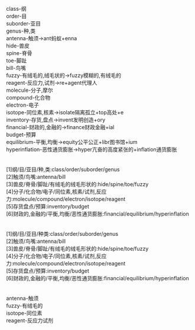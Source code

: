 class-纲<br>
order-目<br>
suborder-亚目<br>
genus-种,类<br>
antenna-触须->ant蚂蚁+enna<br>
hide-兽皮<br>
spine-脊骨<br>
toe-脚趾<br>
bill-鸟嘴<br>
fuzzy-有绒毛的,绒毛状的->fuzzy模糊的,有绒毛的<br>
reagent-反应力,试剂->re+agent代理人<br>
molecule-分子,摩尔<br>
compound-化合物<br>
electron-电子<br>
isotope-同位素,核素->isolate隔离孤立+top高处+e<br>
inventory-存货,盘点->invent发明创造+ory<br>
financial-财政的,金融的->finance财政金融+ial<br>
budget-预算<br>
equilibrium-平衡,均衡->equity公平公正+libr图书馆+ium<br>
hyperinflation-恶性通货膨胀->hyper亢奋的高度紧张的+inflation通货膨胀<br>
<br>
<br>
[1]纲/目/亚目/种,类:class/order/suborder/genus<br>
[2]触须/鸟嘴:antenna/bill<br>
[3]兽皮/脊骨/脚趾/有绒毛的绒毛形状的:hide/spine/toe/fuzzy<br>
[4]分子/化合物/电子/同位素,核素/试剂,反应力:molecule/compound/electron/isotope/reagent<br>
[5]存货盘点/预算:inventory/budget<br>
[6]财政的,金融的/平衡,均衡/恶性通货膨胀:financial/equilibrium/hyperinflation<br>
<br>
<br>
[1]纲/目/亚目/种类:class/order/suborder/genus<br>
[2]触须/鸟嘴:antenna/bill<br>
[3]兽皮/脊骨/脚趾/有绒毛的绒毛形状的:hide/spine/toe/fuzzy<br>
[4]分子/化合物/电子/同位素,核素/试剂,反应力:molecule/compound/electron/isotope/reagent<br>
[5]存货盘点/预算:inventory/budget<br>
[6]财政的,金融的/平衡,均衡/恶性通货膨胀:financial/equilibrium/hyperinflation<br>
<br>
<br>
antenna-触须<br>
fuzzy-有绒毛的<br>
isotope-同位素<br>
reagent-反应力试剂

